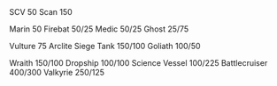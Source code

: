 <Command Center>
SCV 50
Scan 150

<Barrack>

Marin 50
Firebat 50/25
Medic 50/25
Ghost 25/75

<Factory>

Vulture 75
Arclite Siege Tank 150/100
Goliath 100/50

<Starport>

Wraith 150/100
Dropship 100/100
Science Vessel 100/225
Battlecruiser 400/300
Valkyrie 250/125
